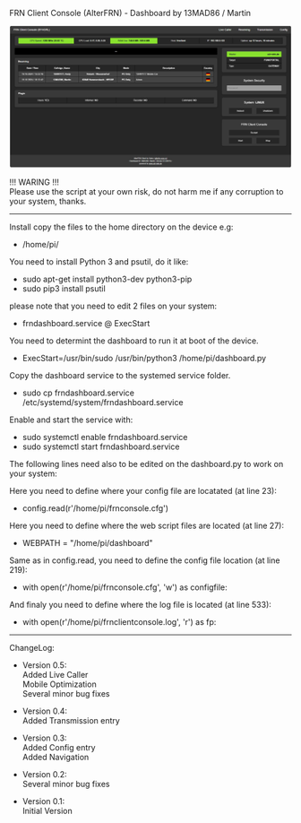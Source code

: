 FRN Client Console (AlterFRN) - Dashboard by 13MAD86 / Martin

<img src="screenshot.jpg">

!!! WARING !!!</br>
Please use the script at your own risk, do not harm me if any corruption to your system, thanks.

-----

Install copy the files to the home directory on the device e.g:
- /home/pi/

You need to install Python 3 and psutil, do it like:
- sudo apt-get install python3-dev python3-pip
- sudo pip3 install psutil

please note that you need to edit 2 files on your system:
- frndashboard.service @ ExecStart

You need to determint the dashboard to run it at boot of the device.
- ExecStart=/usr/bin/sudo /usr/bin/python3 /home/pi/dashboard.py

Copy the dashboard service to the systemed service folder.
- sudo cp frndashboard.service /etc/systemd/system/frndashboard.service

Enable and start the service with:
- sudo systemctl enable frndashboard.service
- sudo systemctl start frndashboard.service</br>

The following lines need also to be edited on the dashboard.py to work on your system:

Here you need to define where your config file are locatated (at line 23):
- config.read(r'/home/pi/frnconsole.cfg')

Here you need to define where the web script files are located (at line 27):
- WEBPATH = "/home/pi/dashboard"

Same as in config.read, you need to define the config file location (at line 219):
- with open(r'/home/pi/frnconsole.cfg', 'w') as configfile:

And finaly you need to define where the log file is located (at line 533):
- with open(r'/home/pi/frnclientconsole.log', 'r') as fp:

-----

ChangeLog:

- Version 0.5:</br>
Added Live Caller</br>
Mobile Optimization</br>
Several minor bug fixes

- Version 0.4:</br>
Added Transmission entry

- Version 0.3:</br>
Added Config entry</br>
Added Navigation

- Version 0.2:</br>
Several minor bug fixes

- Version 0.1:</br>
Initial Version
